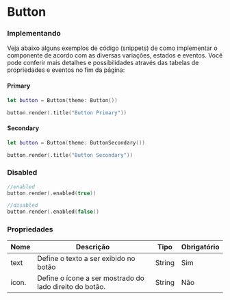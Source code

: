 # Button

### Implementando
Veja abaixo alguns exemplos de código (snippets) de como implementar o componente de acordo com as diversas variações, estados e eventos. 
Você pode conferir mais detalhes e possibilidades através das tabelas de propriedades e eventos no fim da página:

#### Primary

```swift
let button = Button(theme: Button())

button.render(.title("Button Primary"))
```

#### Secondary

```swift
let button = Button(theme: ButtonSecondary())

button.render(.title("Button Secondary"))
```

### Disabled

```swift
//enabled
button.render(.enabled(true))

//disabled
button.render(.enabled(false))
```

### Propriedades

| Nome    | Descrição                                                         | Tipo      | Obrigatório |
|---------|-------------------------------------------------------------------|-----------|-------------|
| text    | Define o texto a ser exibido no botão                             |   String  |    Sim      |
| icon.   | Define o ícone a ser mostrado do lado direito do botão.           |   String  |    Não      |
